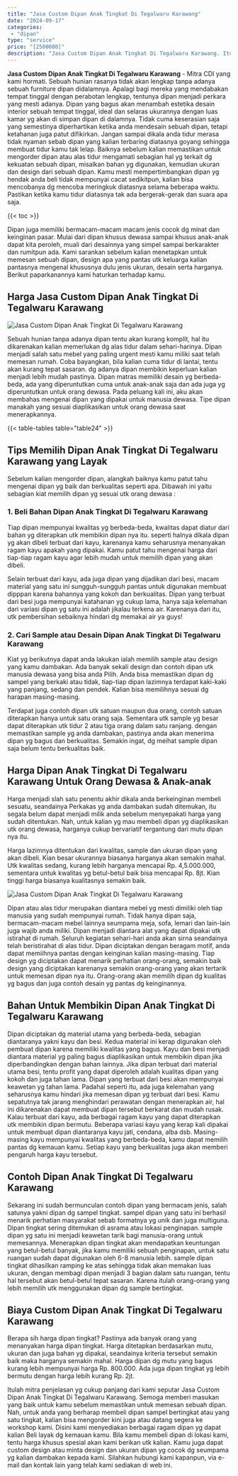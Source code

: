 ```yaml
---
title: "Jasa Custom Dipan Anak Tingkat Di Tegalwaru Karawang"
date: "2024-09-17"
categories:
 - "dipan"
type: "service"
price: "[2500000]"
description: "Jasa Custom Dipan Anak Tingkat Di Tegalwaru Karawang. Itulah mitra penjelasan yg cukup panjang dari kami seputar Jasa Custom Dipan Anak Tingkat Di Tegalwaru..."
---
```


**Jasa Custom Dipan Anak Tingkat Di Tegalwaru Karawang** - Mitra CDI yang kami hormati. Sebuah hunian rasanya tidak akan lengkap tanpa adanya sebuah furniture dipan didalamnya. Apalagi bagi mereka yang mendabakan tempat tinggal dengan perabotan lengkap, tentunya dipan menjadi perkara yang mesti adanya. Dipan yang bagus akan menambah estetika desain interior sebuah tempat tinggal, ideal dan selaras ukurannya dengan luas kamar yg akan di simpan dipan di dalamnya. Tidak cuma keserasian saja yang semestinya diperhartikan ketika anda mendesain sebuah dipan, tetapi ketahanan juga patut difikirkan. Jangan sampai dikala anda tidur merasa tidak nyaman sebab dipan yang kalian terbaring diatasnya goyang sehingga membuat tidur kamu tak lelap. Baiknya sebelum kalian memastikan untuk mengorder dipan atau alas tidur mengamati sebagian hal yg terkait dg kekuatan sebuah dipan, misalkan bahan yg digunakan, kemudian ukuran dan design dari sebuah dipan. Kamu mesti mempertimbangkan dipan yg hendak anda beli tidak mempunyai cacat sedikitpun, kalian bisa mencobanya dg mencoba meringkuk diatasnya selama beberapa waktu. Pastikan ketika kamu tidur diatasnya tak ada bergerak-gerak dan suara apa saja.

{{< toc >}}

Dipan juga memiliki bermacam-macam macam jenis cocok dg minat dan keinginan pasar. Mulai dari dipan khusus dewasa sampai khusus anak-anak dapat kita peroleh, muali dari desainnya yang simpel sampai berkarakter dan rumitpun ada. Kami sarankan sebelum kalian menetapkan untuk memesan sebuah dipan, design apa yang pantas utk keluarga kalian pantasnya mengenal khususnya dulu jenis ukuran, desain serta harganya. Berikut paparkanannya kami haturkan terhadap kamu.

## Harga Jasa Custom Dipan Anak Tingkat Di Tegalwaru Karawang

![Jasa Custom Dipan Anak Tingkat Di Tegalwaru Karawang](/images/mebel/dipan-dewasa-011.jpg)

Sebuah hunian tanpa adanya dipan tentu akan kurang komplit, hal itu dikarenakan kalian memerlukan dg alas tidur dalam sehari-harinya. Dipan menjadi salah satu mebel yang paling urgent mesti kamu miliki saat telah memesan rumah. Coba bayangkan, bila kalian cuma tidur di lantai, tentu akan kurang tepat sasaran. dg adanya dipan membikin keperluan kalian menjadi lebih mudah pastinya. Dipan matras memiliki desain yg berbeda-beda, ada yang diperuntutkan cuma untuk anak-anak saja dan ada juga yg diperuntutkan untuk orang dewasa. Pada peluang kali ini, aku akan membahas mengenai dipan yang dipakai untuk manusia dewasa. Tipe dipan manakah yang sesuai diaplikasikan untuk orang dewasa saat menerapkannya.

{{< table-tables table="table24" >}}

## Tips Memilih Dipan Anak Tingkat Di Tegalwaru Karawang yang Layak

Sebelum kalian mengorder dipan, alangkah baiknya kamu patut tahu mengenai dipan yg baik dan berkualitas seperti apa. Dibawah ini yaitu sebagian kiat memilih dipan yg sesuai utk orang dewasa :

### 1\. Beli Bahan Dipan Anak Tingkat Di Tegalwaru Karawang

Tiap dipan mempunyai kwalitas yg berbeda-beda, kwalitas dapat diatur dari bahan yg diterapkan utk membikin dipan nya itu. seperti halnya dikala dipan yg akan dibeli terbuat dari kayu, karenanya kamu seharusnya menanyakan ragam kayu apakah yang dipakai. Kamu patut tahu mengenai harga dari tiap-tiap ragam kayu agar lebih mudah untuk memilih dipan yang akan dibeli.

Selain terbuat dari kayu, ada juga dipan yang dijadikan dari besi, macam material yang satu ini sungguh-sungguh pantas untuk digunakan membuat dipppan karena bahannya yang kokoh dan berkualitas. Dipan yang terbuat dari besi juga mempunyai katahanan yg cukup lama, hanya saja kelemahan dari variasi dipan yg satu ini adalah jikalau terkena air. Karenanya dari itu, utk pembersihan sebaiknya hindari dg memakai air ya guys!

### 2\. Cari Sample atau Desain Dipan Anak Tingkat Di Tegalwaru Karawang

Kiat yg berikutnya dapat anda lakukan ialah memilih sample atau design yang kamu dambakan. Ada banyak sekali design dan contoh dipan utk manusia dewasa yang bisa anda Pilih. Anda bisa memastikan dipan dg sampel yang berkaki atau tidak, tiap-tiap dipan lazimnya terdapat kaki-kaki yang panjang, sedang dan pendek. Kalian bisa memilihnya sesuai dg harapan masing-masing.

Terdapat juga contoh dipan utk satuan maupun dua orang, contoh satuan diterapkan hanya untuk satu orang saja. Sementara utk sample yg besar dapat diterapkan utk tidur 2 atau tiga orang dalam satu ranjang. dengan memastikan sample yg anda dambakan, pastinya anda akan menerima dipan yg bagus dan berkualitas. Semakin ingat, dg meihat sample dipan saja belum tentu berkualitas baik.

## Harga Dipan Anak Tingkat Di Tegalwaru Karawang Untuk Orang Dewasa & Anak-anak

Harga menjadi slah satu penentu akhir dikala anda berkeinginan membeli sesuatu, seandainya Perkakas yg anda dambakan sudah ditemukan, itu segala belum dapat menjadi milik anda sebelum menyepakati harga yang sudah ditentukan. Nah, untuk kalian yg mau membeli dipan yg diaplikasikan utk orang dewasa, harganya cukup bervariatif tergantung dari mutu dipan nya itu.

Harga lazimnya ditentukan dari kwalitas, sample dan ukuran dipan yang akan dibeli. Kian besar ukurannya biasanya harganya akan semakin mahal. Utk kwalitas sedang, kurang lebih harganya mencapai Rp. 4,5.000.000, sementara untuk kwalitas yg betul-betul baik bisa mencapai Rp. 8jt. Kian tinggi harga biasanya kualitasnya semakin baik.

![Jasa Custom Dipan Anak Tingkat Di Tegalwaru Karawang](/images/mebel/dipan-anak-005-1.jpg)

Dipan atau alas tidur merupakan diantara mebel yg mesti dimiliki oleh tiap manusia yang sudah mempunyai rumah. Tidak hanya dipan saja, bermacam-macam mebel lainnya seumpama meja, sofa, lemari dan lain-lain juga wajib anda miliki. Dipan menjadi diantara alat yang dapat dipakai utk istirahat di rumah. Seluruh kegiatan sehari-hari anda akan sirna seandainya telah beristirahat di alas tidur. Dipan diciptakan dengan beragam motif, anda dapat memiihnya pantas dengan keinginan kalian masing-masing. Tiap design yg diciptakan dapat menarik perhatian orang-orang, semakin baik design yang diciptakan karenanya semakin orang-orang yang akan tertarik untuk memesan dipan nya itu. Orang-orang akan memilih dipan dg kualitas yg bagus dan juga contoh desain yg pantas dg keinginannya.

## Bahan Untuk Membikin Dipan Anak Tingkat Di Tegalwaru Karawang

Dipan diciptakan dg material utama yang berbeda-beda, sebagian diantaranya yakni kayu dan besi. Kedua material ini kerap digunakan oleh pembuat dipan karena memiliki kwalitas yang bagus. Kayu dan besi menjadi diantara material yg paling bagus diaplikasikan untuk membikin dipan jika diperbandingkan dengan bahan lainnya. Jika dipan terbuat dari material utama besi, tentu profit yang dapat diperoleh adalah kualitas dipan yang kokoh dan juga tahan lama. Dipan yang terbuat dari besi akan mempunyai keawetan yg tahan lama. Padahal seperti itu, ada juga kelemahan yang seharusnya kamu hindari jika memesan dipan yg terbuat dari besi. Kamu sepatutnya tak jarang menghindari perawatan dengan menerapkan air, hal ini dikarenakan dapat membuat dipan tersebut berkarat dan mudah rusak. Kalau terbuat dari kayu, ada berbagai ragam kayu yang dapat diterapkan utk membikin dipan bermutu. Beberapa variasi kayu yang kerap kali dipakai untuk membuat dipan diantaranya kayu jati, cendana, alba dsb. Masing-masing kayu mempunyai kwalitas yang berbeda-beda, kamu dapat memilih pantas dg kemauan kamu. Setiap kayu yang berkualitas juga akan memberi pengaruh harga kayu tersebut.

## Contoh Dipan Anak Tingkat Di Tegalwaru Karawang

Sekarang ini sudah bermunculan contoh dipan yang bermacam jenis, salah satunya yakni dipan dg sampel tingkat. sampel dipan yang satu ini berhasil menarik perhatian masyarakat sebab formatnya yg unik dan juga multiguna. Dipan tingkat sering ditemukan di asrama atau lokasi penginapan. sample dipan yg satu ini menjadi keawetan tarik bagi manusia-orang untuk memesannya. Menerapkan dipan tingkat akan mendapatkan keuntungan yang betul-betul banyak, jika kamu memiliki sebuah penginapan, untuk satu ruangan sudah dapat digunakan oleh 6-8 manusia lebih. sample dipan tingkat dihasilkan ramping ke atas sehingga tidak akan memakan luas ukuran, dengan membagi dipan menjadi 3 bagian dalam satu ruangan, tentu hal tersebut akan betul-betul tepat sasaran. Karena itulah orang-orang yang lebih memilih utk menggunakan dipan dg sample bertingkat.

## Biaya Custom Dipan Anak Tingkat Di Tegalwaru Karawang

Berapa sih harga dipan tingkat? Pastinya ada banyak orang yang menanyakan harga dipan tingkat. Harga ditetapkan berdasarkan mutu, ukuran dan juga bahan yg dipakai, seandainya kriteria tersebut semakin baik maka harganya semakin mahal. Harga dipan dg mutu yang bagus kurang lebih mempunyai harga Rp. 800.000. Ada juga dipan tingkat yg lebih bermutu dengan harga lebih kurang Rp. 2jt.

Itulah mitra penjelasan yg cukup panjang dari kami seputar Jasa Custom Dipan Anak Tingkat Di Tegalwaru Karawang. Semoga memberi masukan yang baik untuk kamu sebelum memastikan untuk memesan sebuah dipan. Nah, untuk anda yang berharap membeli dipan sampel bertingkat atau yang satu tingkat, kalian bisa mengorder kini juga atau datang segera ke workshop kami. Disini kami menyediakan berbagai ragam dipan yg dapat kalian Beli layak dg kemauan kamu. Bila kamu membeli dipan di lokasi kami, tentu harga khusus spesial akan kami berikan utk kalian. Kamu juga dapat custom design atau minta design dan ukuran dipan yg cocok dg seumpama yg kalian dambakan kepada kami. Silahkan hubungi kami kapanpun, via e-mail dan kontak lain yang telah kami sediakan di web ini.
